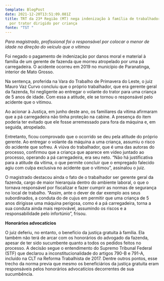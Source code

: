 ```yaml
---
template: BlogPost
date: 2021-12-20T13:51:09.081Z
title: TRT da 23ª Região (MT) nega indenização à família de trabalhador morto
  por trator dirigido por criança
fonte: "TST "
---
```

*Para magistrado, profissional foi o responsável por colocar o menor de idade na direção do veículo que o vitimou*

Foi negado o pagamento de indenização por danos moral e material à família de um gerente de fazenda que morreu atropelado por uma pá carregadeira. O acidente ocorreu em 2019 no município de Paranatinga, interior de Mato Grosso.

Na sentença, proferida na Vara do Trabalho de Primavera do Leste, o juiz Mauro Vaz Curvo concluiu que o próprio trabalhador, que era gerente geral da fazenda, foi negligente ao entregar o volante do trator para uma criança de 5 anos de idade. Com essa a atitude, ele se tornou o responsável pelo acidente que o vitimou.

Ao acionar à Justiça, em junho deste ano, os familiares da vítima afirmaram que a pá carregadeira não tinha proteção na cabine. A presença do item poderia ter evitado que ele fosse arremessado para fora da máquina e, em seguida, atropelado.

Entretanto, ficou comprovado que o ocorrido se deu pela atitude do próprio gerente. Ao entregar o volante da máquina a uma criança, assumiu o risco do acidente que sofreu. A viúva do trabalhador, que é uma das autoras do processo, confirmou que a criança que aparece em vídeo juntado ao processo, operando a pá carregadeira, era seu neto. “Não há justificativa para a atitude da vítima, o que permite concluir que o empregado falecido agiu com culpa exclusiva no acidente que o vitimou”, assinalou o juiz.

O magistrado destacou ainda o fato de o trabalhador ser gerente geral da fazenda, cargo de maior hierarquia dentro do ambiente laboral, o que o tornava responsável por fiscalizar e fazer cumprir as normas de segurança no local de trabalho. “Assim, ante o dever de dar exemplo aos seus subordinados, a conduta do de cujus em permitir que uma criança de 5 anos dirigisse uma máquina perigosa, como é a pá carregadeira, torna a sua conduta ainda mais reprovável, assumindo os riscos e a responsabilidade pelo infortúnio”, frisou.

**Honorários advocatícios**

O juiz deferiu, no entanto, o benefício da justiça gratuita à família. Ela também não terá de arcar com os honorários do advogado da fazenda, apesar de ter sido sucumbente quanto a todos os pedidos feitos no processo. A decisão segue o entendimento do Supremo Tribunal Federal (STF) que declarou a inconstitucionalidade do artigos 790-B e 791-A, incluído na CLT na Reforma Trabalhista de 2017. Dentre outros pontos, esse trecho da norma previa que mesmo os beneficiários da justiça gratuita eram responsáveis pelos honorários advocatícios decorrentes de sua sucumbência.